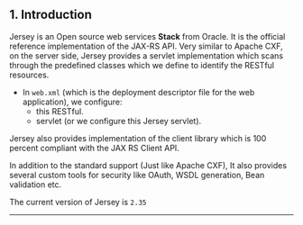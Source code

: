 ## 1. Introduction

Jersey is an Open source web services **Stack** from Oracle. It is the official reference implementation of 
the JAX-RS API. Very similar to Apache CXF, on the server side, Jersey provides a servlet implementation which
scans through the predefined classes which we define to identify the RESTful resources.
* In `web.xml` (which is the deployment descriptor file for the web application), we configure:
  * this RESTful.
  * servlet (or we configure this Jersey servlet).  

Jersey also provides implementation of the client library which is 100 percent compliant with the JAX RS Client API.

In addition to the standard support (Just like Apache CXF), It also provides several custom tools for security like
OAuth, WSDL generation, Bean validation etc.

The current version of Jersey is `2.35`
  
  *** 






